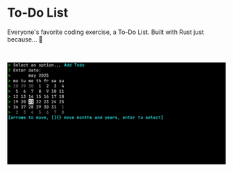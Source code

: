 # To-Do List

Everyone's favorite coding exercise, a To-Do List. Built with Rust just because... 🤷

<br>

![To-Do List](preview.png)
